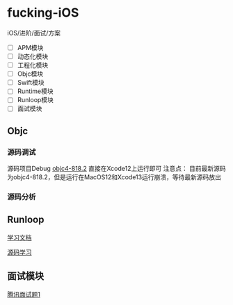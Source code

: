 # fucking-iOS
iOS/进阶/面试/方案

- [ ] APM模块
- [ ] 动态化模块
- [ ] 工程化模块
- [ ] Objc模块
- [ ] Swift模块
- [ ] Runtime模块
- [ ] Runloop模块
- [ ] 面试模块

## Objc
### 源码调试
源码项目Debug [objc4-818.2](.Objc/objc4-818.2)
直接在Xcode12上运行即可
注意点： 目前最新源码为objc4-818.2，但是运行在MacOS12和Xcode13运行崩溃，等待最新源码放出

### 源码分析

## Runloop

[学习文档](./Runloop/RunloopDocuments.md)

[源码学习](./Runloop/RunloopSourceCode.md)

## 面试模块

[腾讯面试题1](./Review/Tecent1.md)